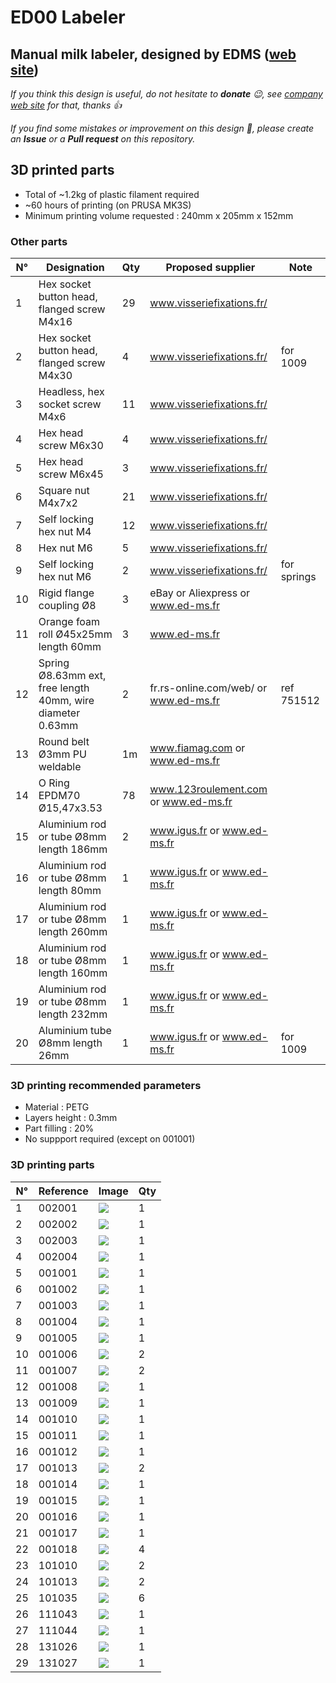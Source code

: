 # ED00 Labeler

## Manual milk labeler, designed by EDMS ([web site](https://www.ed-ms.fr))

*If you think this design is useful, do not hesitate to **donate** :wink:, see [company web site](https://www.ed-ms.fr) for that, thanks :+1:*

*If you find some mistakes or improvement on this design :monocle_face:, please create an **Issue** or a **Pull request** on this repository.*

## 3D printed parts
- Total of ~1.2kg of plastic filament required
- ~60 hours of printing (on PRUSA MK3S)
- Minimum printing volume requested : 240mm x 205mm x 152mm


### Other parts
| N° | Designation                                                | Qty | Proposed supplier                             | Note      |
| -- | ---------------------------------------------------------- | --- | --------------------------------------------- | ----------|
| 1  | Hex socket button head, flanged screw M4x16                | 29  | www.visseriefixations.fr/                     |           |
| 2  | Hex socket button head, flanged screw M4x30                | 4   | www.visseriefixations.fr/                     |for 1009   |
| 3  | Headless, hex socket screw M4x6                            | 11  | www.visseriefixations.fr/                     |           |
| 4  | Hex head screw M6x30                                       | 4   | www.visseriefixations.fr/                     |           |
| 5  | Hex head screw M6x45                                       | 3   | www.visseriefixations.fr/                     |           |
| 6  | Square nut M4x7x2                                          | 21  | www.visseriefixations.fr/                     |           |
| 7  | Self locking hex nut M4                                    | 12  | www.visseriefixations.fr/                     |           |
| 8  | Hex nut M6                                                 | 5   | www.visseriefixations.fr/                     |           |
| 9  | Self locking hex nut M6                                    | 2   | www.visseriefixations.fr/                     |for springs|
| 10 | Rigid flange coupling Ø8                                   | 3   | eBay or Aliexpress or www.ed-ms.fr            |           |
| 11 | Orange foam roll Ø45x25mm length 60mm                      | 3   | www.ed-ms.fr                                  |           |
| 12 | Spring Ø8.63mm ext, free length 40mm, wire diameter 0.63mm | 2   | fr.rs-online.com/web/ or www.ed-ms.fr |ref 751512 |
| 13 | Round belt Ø3mm PU weldable                                | 1m  | www.fiamag.com or www.ed-ms.fr        |           |
| 14 | O Ring EPDM70 Ø15,47x3.53                                  | 78  | www.123roulement.com or www.ed-ms.fr  |           |
| 15 | Aluminium rod or tube Ø8mm length 186mm                    | 2   | www.igus.fr or www.ed-ms.fr           |           |
| 16 | Aluminium rod or tube Ø8mm length 80mm                     | 1   | www.igus.fr or www.ed-ms.fr           |           |
| 17 | Aluminium rod or tube Ø8mm length 260mm                    | 1   | www.igus.fr or www.ed-ms.fr           |           |
| 18 | Aluminium rod or tube Ø8mm length 160mm                    | 1   | www.igus.fr or www.ed-ms.fr           |           |
| 19 | Aluminium rod or tube Ø8mm length 232mm                    | 1   | www.igus.fr or www.ed-ms.fr           |           |
| 20 | Aluminium tube Ø8mm length 26mm                            | 1   | www.igus.fr or www.ed-ms.fr           |for 1009   |



### 3D printing recommended parameters
- Material : PETG
- Layers height : 0.3mm
- Part filling : 20%
- No suppport required (except on 001001)

### 3D printing parts
| N° | Reference  |Image          | Qty |
| -- | ---------- | ---           | --- |
| 1  | 002001     |![](002001.jpg)| 1   |
| 2  | 002002     |![](002002.jpg)| 1   |
| 3  | 002003     |![](002003.jpg)| 1   |
| 4  | 002004     |![](002004.jpg)| 1   |
| 5  | 001001     |![](001001.jpg)| 1   |
| 6  | 001002     |![](001002.jpg)| 1   |
| 7  | 001003     |![](001003.jpg)| 1   |
| 8  | 001004     |![](001004.jpg)| 1   |
| 9  | 001005     |![](001005.jpg)| 1   |
| 10 | 001006     |![](001006.jpg)| 2   |
| 11 | 001007     |![](001007.jpg)| 2   |
| 12 | 001008     |![](001008.jpg)| 1   |
| 13 | 001009     |![](001009.jpg)| 1   |
| 14 | 001010     |![](001010.jpg)| 1   |
| 15 | 001011     |![](001011.jpg)| 1   |
| 16 | 001012     |![](001012.jpg)| 1   |
| 17 | 001013     |![](001013.jpg)| 2   |
| 18 | 001014     |![](001014.jpg)| 1   |
| 19 | 001015     |![](001015.jpg)| 1   |
| 20 | 001016     |![](001016.jpg)| 1   |
| 21 | 001017     |![](001017.jpg)| 1   |
| 22 | 001018     |![](001018.jpg)| 4   |
| 23 | 101010     |![](101010.jpg)| 2   |
| 24 | 101013     |![](101013.jpg)| 2   |
| 25 | 101035     |![](101035.jpg)| 6   |
| 26 | 111043     |![](111043.jpg)| 1   |
| 27 | 111044     |![](111044.jpg)| 1   |
| 28 | 131026     |![](131026.jpg)| 1   |
| 29 | 131027     |![](131027.jpg)| 1   |
